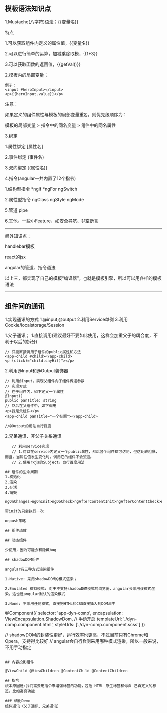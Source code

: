 ## 模板语法知识点
1.Mustache(八字符)语法；{{变量名}}

   特点
  
   1.可以获取组件内定义的属性值，{{变量名}}

   2.可以进行简单的运算，加减乘除取模，{{1+3}}
  
   3.可以获取函数的返回值，{{getVal()}}
  
2.模板内的局部变量；
  ```
  例子：
  <input #heroInput></input>
  <p>{{heroInput.value}}</p>
  ```
  注意：
  
   如果定义的组件属性与模板的局部变量重名，则优先级顺序为：
  
   模板的局部变量 > 指令中的同名变量 > 组件中的同名属性
  
  
3.绑定

   1.属性绑定 [属性名]

   2.事件绑定 (事件名)

   3.双向绑定 [(属性名)]
   
4.指令(angular一共内置了12个指令)

   1.结构型指令 *ngIf *ngFor ngSwitch

   2.属性型指令 ngClass ngStyle ngModel
   
5.管道 pipe

6.其他。一些小Feature，如安全导航、非空断言

---

  额外知识点：
  
  handlebar模板
  
  react的jsx
  
  angular的管道、指令语法
  
  以上三，都实现了自己的模板“编译器”，也就是模板引擎，所以可以用各样的模板语法
  
---

## 组件间的通讯
1.实现通讯的方式
  1.@input,@output
  2.利用Service单例
  3.利用Cookie/localstorage/Session

1.父子通讯；
  1.直接调用(建议最好不要如此使用，这样会加重父子的耦合度，不利于以后的拆分)
  ```
  // 只能直接调用子组件的public属性和方法
  <app-child #child></app-child>
  <p (click)="child.sayHi()"></p>
  ```
  2.利用@Input和@Output装饰器
  ```
  // 利用@Input，实现父组件向子组件传递参数
  // 实现方式
  // 在子组件内，如下定义一个属性
  @Input()
  public panTitle: string
  // 然后在父组件中，如下调用
  <p>我是父组件</p>
  <app-child panTitle="一个标题"></app-child>

  //@Output的用法自行百度
  ```
2.兄弟通讯、非父子关系通讯
```
   // 利用service实现
   // 1.可以在service内定义一个public属性，然后各个组件都可访问，但这比较粗暴，而且，当属性值发生变化时，调用它的组件不会知道。
   // 2.使用rxjs的Subject。自行百度用法

## 组件的生命周期
1.初始化
2.渲染
3.存活
4.销毁

ngOnChanges>ngOnInit>ngDoCheck>ngAfterContentInit>ngAfterContentCheck>ngAfterViewInit>ngAfterViewChecked>ngOnDestroy

带init的只会执行一次

onpush策略

## 组件动效

## 动态组件

少使用，因为可能会有隐藏bug

## shadowDOM组件

angular有三种方式渲染组件

1.Native: 采用shadowDOM的模式渲染；

2.Emulated 模拟模式: 对于不支持shadowDOM模式的浏览器，angular会采用该模式渲染。这也是angular默认的渲染模式

3.None: 不采用任何模式，直接把HTML和CSS直接插入到DOM流中

```
@Component({
  selector: 'app-dyn-comp',
  encapsulation: ViewEncapsulation.ShadowDom, // 手动开启
  templateUrl: './dyn-comp.component.html',
  styleUrls: ['./dyn-comp.component.scss']
})

// shadowDOM的封装性更好，运行效率也更高，不过目前只有Chrome和Opera，支持得比较好
// angular会自行检测采用哪种模式渲染，所以一般来说，不用手动指定
```

## 内容投影组件

@ViewChild @ViewChildren @ContentChild @ContentChildren

## 指令
根本原因是:我们需要用指令来增强标签的功能，包括 HTML 原生标签和你自 己自定义的标签。比如高亮功能

### 细化Demo
组件通讯（父子通讯、兄弟通讯）
